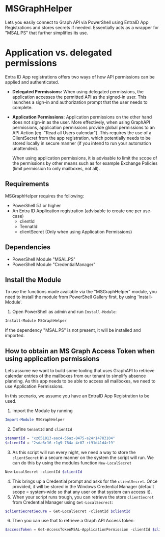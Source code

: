# MSGraphHelper
Lets you easily connect to Graph API via PowerShell using EntraID App Registrations and stores secrets if needed.
Essentially acts as a wrapper for "MSAL.PS" that further simplifies its use.

# Application vs. delegated permissions
Entra ID App registrations offers two ways of how API permissions can be applied and authenticated.
- **Delegated Permissions:**
  When using delegated permissions, the application accesses the permitted API as the signed-in user. This launches a sign-in and authorization prompt that the user needs to complete.
  
- **Application Permissions:**
  Application permissions on the other hand does not sign-in as the user. More effectively, when using GraphAPI permissions, application permissions provide global permissions to an API Action (eg. "Read all Users calendar"). This requires the use of a ClientSecret from the app registration, which potentially needs to be stored locally in secure manner (if you intend to run your automation unattended).

  When using application permissions, it is advisable to limit the scope of the permissions by other means such as for example Exchange Policies (limit permission to only mailboxes, not all).

## Requirements
MSGraphHelper requires the following:
- PowerShell 5.1 or higher
- An Entra ID Application registration (advisable to create one per use-case)
  - clientId
  - TennatId
  - clientSecret (Only when using Application Permissions)
 
## Dependencies 
- PowerShell Module "MSAL.PS"
- PowerShell Module "CredentialManager"


## Install the Module
To use the functions made available via the "MSGraphHelper" module, you need to install the module from PowerShell Gallery first, by using 'Install-Module'.

1. Open PowerShell as admin and run `Install-Module`:
  ```powershell
  Install-Module MSGraphHelper
  ```
  If the dependency "MSAL.PS" is not present, it will be installed and imported.

## How to obtain an MS Graph Access Token when using application permissions
Lets assume we want to build some tooling that uses GraphAPI to retrieve calendar entries of the mailboxes from our tenant to simplify absence planning.
As this app needs to be able to access all mailboxes, we need to use Application Permissions.

In this scenario, we assume you have an EntraID App Registration to be used.

1. Import the Module by running 
  ```powershell
  Import-Module MSGraphHelper
  ```
2. Define `tenantId` and `clientId`
  ```powershell
$tenantId = "xz651813-aac4-56az-8475-a24r14783104"
$clientId = "2sda6r16-r1g9-784a-4r07-rt91d41d4r19" 
  ```
3. As this script will run every night, we need a way to store the `clientSecret` in a secure manner on the system the script will run. We can do this by using the modules function `New-LocalSecret`
  ```powershell
  New-LocalSecret -clientId $clientId
   ```
4. This brings up a Credential prompt and asks for the `clientSecret`. Once provided, it will be stored in the Windows Credential Manager (default scope = system-wide so that any user on that system can access it).
5. When your script runs trough, you can retrieve the store `clientSecret` from Credential Manager using `Get-LocalSecrect`:
  ```powershell
  $clientSecretSecure = Get-LocalSecret -clientId $clientId
   ```
6. Then you can use that to retrieve a Graph API Access token:
  ```powershell
  $accessToken = Get-AccessTokenMSAL-ApplicationPermission -clientId $clientId -clientSecret $clientSecretSecure -tenantId $tenantId
   ```

